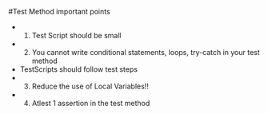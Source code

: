 #Test Method important points

* 1. Test Script should be small
* 2. You cannot write conditional statements, loops, try-catch in your test method
* TestScripts should follow test steps
* 3. Reduce the use of Local Variables!!
* 4. Atlest 1 assertion in the test method
